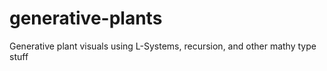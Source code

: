 generative-plants
=================

Generative plant visuals using L-Systems, recursion, and other mathy type stuff